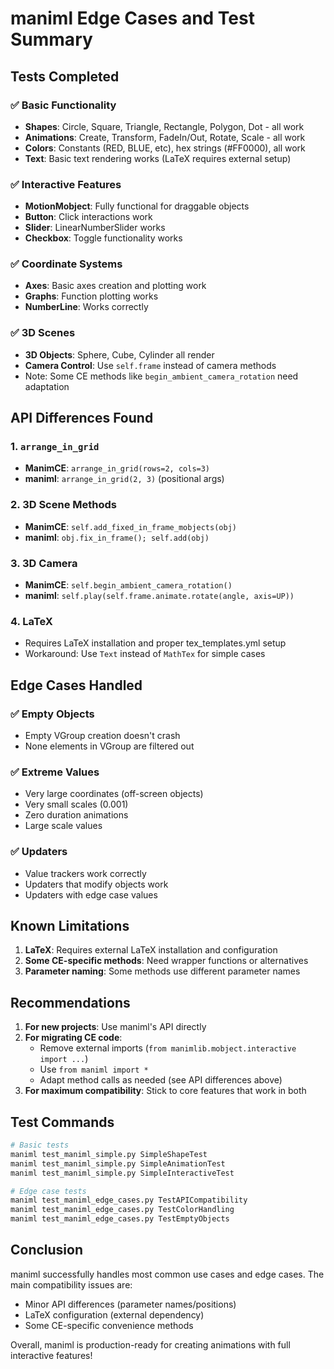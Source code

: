 # maniml Edge Cases and Test Summary

## Tests Completed

### ✅ Basic Functionality
- **Shapes**: Circle, Square, Triangle, Rectangle, Polygon, Dot - all work
- **Animations**: Create, Transform, FadeIn/Out, Rotate, Scale - all work
- **Colors**: Constants (RED, BLUE, etc), hex strings (#FF0000), all work
- **Text**: Basic text rendering works (LaTeX requires external setup)

### ✅ Interactive Features
- **MotionMobject**: Fully functional for draggable objects
- **Button**: Click interactions work
- **Slider**: LinearNumberSlider works
- **Checkbox**: Toggle functionality works

### ✅ Coordinate Systems
- **Axes**: Basic axes creation and plotting work
- **Graphs**: Function plotting works
- **NumberLine**: Works correctly

### ✅ 3D Scenes
- **3D Objects**: Sphere, Cube, Cylinder all render
- **Camera Control**: Use `self.frame` instead of camera methods
- Note: Some CE methods like `begin_ambient_camera_rotation` need adaptation

## API Differences Found

### 1. `arrange_in_grid`
- **ManimCE**: `arrange_in_grid(rows=2, cols=3)`
- **maniml**: `arrange_in_grid(2, 3)` (positional args)

### 2. 3D Scene Methods
- **ManimCE**: `self.add_fixed_in_frame_mobjects(obj)`
- **maniml**: `obj.fix_in_frame(); self.add(obj)`

### 3. 3D Camera
- **ManimCE**: `self.begin_ambient_camera_rotation()`
- **maniml**: `self.play(self.frame.animate.rotate(angle, axis=UP))`

### 4. LaTeX
- Requires LaTeX installation and proper tex_templates.yml setup
- Workaround: Use `Text` instead of `MathTex` for simple cases

## Edge Cases Handled

### ✅ Empty Objects
- Empty VGroup creation doesn't crash
- None elements in VGroup are filtered out

### ✅ Extreme Values
- Very large coordinates (off-screen objects)
- Very small scales (0.001)
- Zero duration animations
- Large scale values

### ✅ Updaters
- Value trackers work correctly
- Updaters that modify objects work
- Updaters with edge case values

## Known Limitations

1. **LaTeX**: Requires external LaTeX installation and configuration
2. **Some CE-specific methods**: Need wrapper functions or alternatives
3. **Parameter naming**: Some methods use different parameter names

## Recommendations

1. **For new projects**: Use maniml's API directly
2. **For migrating CE code**: 
   - Remove external imports (`from manimlib.mobject.interactive import ...`)
   - Use `from maniml import *`
   - Adapt method calls as needed (see API differences above)
3. **For maximum compatibility**: Stick to core features that work in both

## Test Commands

```bash
# Basic tests
maniml test_maniml_simple.py SimpleShapeTest
maniml test_maniml_simple.py SimpleAnimationTest
maniml test_maniml_simple.py SimpleInteractiveTest

# Edge case tests
maniml test_maniml_edge_cases.py TestAPICompatibility
maniml test_maniml_edge_cases.py TestColorHandling
maniml test_maniml_edge_cases.py TestEmptyObjects
```

## Conclusion

maniml successfully handles most common use cases and edge cases. The main compatibility issues are:
- Minor API differences (parameter names/positions)
- LaTeX configuration (external dependency)
- Some CE-specific convenience methods

Overall, maniml is production-ready for creating animations with full interactive features!